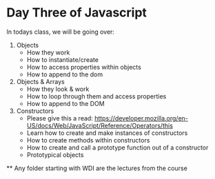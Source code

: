# Day Three of Javascript
In todays class, we will be going over:

1. Objects
    * How they work
    * How to instantiate/create
    * How to access properties within objects
    * How to append to the dom
2. Objects & Arrays
    * How they look & work
    * How to loop through them and access properties
    * How to append to the DOM
3. Constructors
	* Please give this a read: https://developer.mozilla.org/en-US/docs/Web/JavaScript/Reference/Operators/this
	* Learn how to create and make instances of constructors
	* How to create methods within constructors
    * How to create and call a prototype function out of a constructor
    * Prototypical objects

** Any folder starting with WDI are the lectures from the course